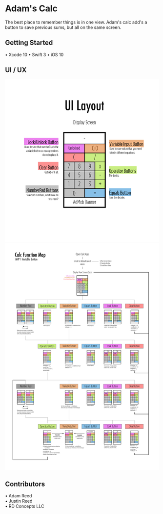 # Adam's Calc
The best place to remember things is in one view. Adam's calc add's a button to save previous sums, but all on the same screen. 

## Getting Started
• Xcode 10
• Swift 3
• iOS 10

## UI / UX


![Picture](https://github.com/adamrd231/swift-calc/blob/master/layout.png)
![Picture](https://github.com/adamrd231/swift-calc/blob/master/flow.png)

## Contributors 
• Adam Reed <br>
• Justin Reed <br>
• RD Concepts LLC 
